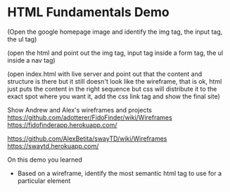 # HTML Fundamentals Demo

(Open the google homepage image and identify the img tag, the input tag, the ul tag)

(open the html and point out the img tag, input tag inside a form tag, the ul inside a nav tag)

(open index.html with live server and point out that the content and structure is there but it still doesn't look like the wireframe, that is ok, html just puts the content in the right sequence but css will distribute it to the exact spot where you want it, add the css link tag and show the final site)

Show Andrew and Alex's wireframes and projects
https://github.com/adotterer/FidoFinder/wiki/Wireframes
https://fidofinderapp.herokuapp.com/

https://github.com/AlexBetita/swayTD/wiki/Wireframes
https://swaytd.herokuapp.com/

On this demo you learned
- Based on a wireframe, identify the most semantic html tag to use for a particular element